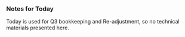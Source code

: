 ### Notes for Today

Today is used for Q3 bookkeeping and Re-adjustment, so no technical materials presented here.
